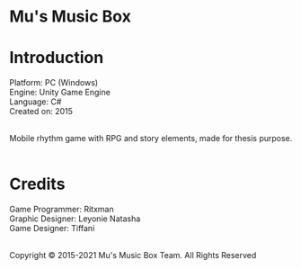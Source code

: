 # Mu's Music Box

<h1>Introduction</h1>
Platform: PC (Windows)<br/>
Engine: Unity Game Engine<br/>
Language: C#<br/>
Created on: 2015<br/><br/>

Mobile rhythm game with RPG and story elements, made for thesis purpose.<br/><br/>

<h1>Credits</h1>
Game Programmer: Ritxman<br/>
Graphic Designer: Leyonie Natasha<br/>
Game Designer: Tiffani<br/><br/>

Copyright © 2015-2021 Mu's Music Box Team. All Rights Reserved
